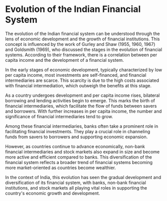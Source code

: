 # Evolution of the Indian Financial System

The evolution of the Indian financial system can be understood through the lens of economic development and the growth of financial institutions. This concept is influenced by the work of Gurley and Shaw (1955, 1960, 1967) and Goldsmith (1969), who discussed the stages in the evolution of financial systems. According to their framework, there is a correlation between per capita income and the development of a financial system.

In the early stages of economic development, typically characterized by low per capita income, most investments are self-financed, and financial intermediaries are scarce. This scarcity is due to the high costs associated with financial intermediation, which outweigh the benefits at this stage.

As a country undergoes development and per capita income rises, bilateral borrowing and lending activities begin to emerge. This marks the birth of financial intermediaries, which facilitate the flow of funds between savers and borrowers. With further increases in per capita income, the number and significance of financial intermediaries tend to grow.

Among these financial intermediaries, banks often take a prominent role in facilitating financial investments. They play a crucial role in channeling funds from savers to borrowers and supporting economic expansion.

However, as countries continue to advance economically, non-bank financial intermediaries and stock markets also expand in size and become more active and efficient compared to banks. This diversification of the financial system reflects a broader trend of financial systems becoming more market-oriented as countries become wealthier.

In the context of India, this evolution has seen the gradual development and diversification of its financial system, with banks, non-bank financial institutions, and stock markets all playing vital roles in supporting the country's economic growth and development.